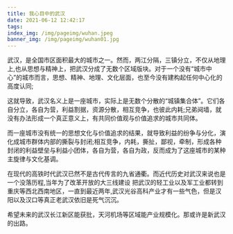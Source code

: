 ```yaml
---
title: 我心目中的武汉
date: 2021-06-12 12:42:17
tags:
index_img: /img/pageimg/wuhan.jpeg
banner_img: /img/pageimg/wuhan01.jpg
---
```



武汉，是全国市区面积最大的城市之一。然而，两江分隔，三镇分立，不仅从地理上,也从思想与精神上，把武汉分成了无数个区域版块。对于一个没有“城市中心”的城市而言，思想、精神、地理、文化层面，也至今没有建构起任何中心化的高度认同;

这就导致，武汉名义上是一座城市，实际上是无数个分散的“城镇集合体”。它们各自分立，各自为营，利益割据，资源分散，相互竞争，也彼此内耗;兄弟阋墙，就没有办法形成一个真正意义上，有共同价值观与价值追求的城市共同体。

而一座城市没有统一的思想文化与价值追求的结果，就导致利益的纷争与分化，演化成城市群体内部的撕裂与封闭;相互竞争，内耗，撕扯，鄙视，牵制，形成各种封闭的利益壁垒与利益小团体，各自为营，各自为政，反而成为了这座城市的某种主旋律与文化基调。

在现代的高铁时代武汉已然不是古代传言的九省通衢。而近代历史对武汉来说也是一个没落历程,当年为了改革开放的大三线建设 把武汉的轻工业以及军工业都转到重庆等西北西南地区，一直到最近两年,武汉光谷高科产业才有一些气色，但是汉阳以及汉口等真正老武汉依旧是死气沉沉。

希望未来的武汉长江新区能获批，天河机场等区域能产业规模化。那或许是新武汉的出路。